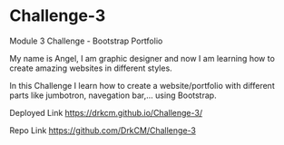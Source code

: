 # Challenge-3
Module 3 Challenge -  Bootstrap Portfolio

My name is Angel, I am graphic designer and now I am learning how to create amazing websites in different styles.

In this Challenge I learn how to create a website/portfolio with different parts like jumbotron, navegation bar,... using Bootstrap.

Deployed Link
https://drkcm.github.io/Challenge-3/

Repo Link
https://github.com/DrkCM/Challenge-3
